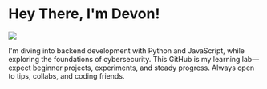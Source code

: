 # Hey There, I'm Devon!
<a href="https://linkedin.com"><img src="https://img.shields.io/badge/-LinkedIn-0072b1?&style=for-the-badge&logo=linkedin&logoColor=white" /></a>

I'm diving into backend development with Python and JavaScript, while exploring the foundations of cybersecurity. This GitHub is my learning lab—expect beginner projects, experiments, and steady progress. Always open to tips, collabs, and coding friends.




